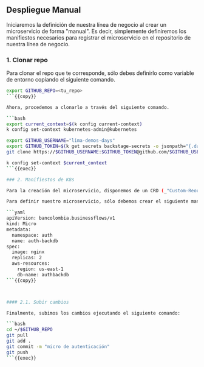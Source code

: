 ## Despliegue Manual

Iniciaremos la definición de nuestra línea de negocio al crear un microservicio de forma "manual". Es decir, simplemente definiremos los manifiestos necesarios para registrar el microservicio en el repositorio de nuestra línea de negocio.

### 1. Clonar repo

Para clonar el repo que te corresponde, sólo debes definirlo como variable de entorno copiando el siguiente comando.

```bash
export GITHUB_REPO=<tu_repo>
```{{copy}}

Ahora, procedemos a clonarlo a través del siguiente comando.

```bash
export current_context=$(k config current-context)
k config set-context kubernetes-admin@kubernetes

export GITHUB_USERNAME="lima-demos-days"
export GITHUB_TOKEN=$(k get secrets backstage-secrets -o jsonpath="{.data.GITHUB_TOKEN}" | base64 -d) 
git clone https://$GITHUB_USERNAME:$GITHUB_TOKEN@github.com/$GITHUB_USERNAME/$GITHUB_REPO

k config set-context $current_context
```{{exec}}

### 2. Manifiestos de K8s

Para la creación del microservicio, disponemos de un CRD (_"Custom-Reource Definition"_) de K8s habilitado con Crossplane. Este CRD creará un `deployment`, un `service` y una AWS RDS con PostgreSQL por nostros. Toda esta lógica está abstraida a través de objetos tipo `Micro`.

Para definir nuestro microservicio, sólo debemos crear el siguiente manifiesto de K8s.

```yaml
apiVersion: bancolombia.businessflows/v1
kind: Micro
metadata:
  namespace: auth
  name: auth-backdb
spec:
  image: nginx
  replicas: 2
  aws-resources:
    region: us-east-1
    db-name: authbackdb
```{{copy}}



#### 2.1. Subir cambios

Finalmente, subimos los cambios ejecutando el siguiente comando:

```bash
cd ~/$GITHUB_REPO
git pull
git add .
git commit -m "micro de autenticación"
git push
```{{exec}}